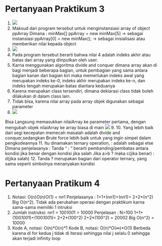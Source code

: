 # Pertanyaan Praktikum 3

1. <img src ='Belajar1.JPG'>
2. Maksud dari program tersebut untuk menginstansiasi array of object ppArray
Dimana :
minMax[] ppArray = new minMax[5] -> sebagai instansiasi
ppArray[0] = new minMax(); -> sebagai inisialisasi atau memberikan nilai kepada object 
3. <img src = 'Belajar2.JPG'>
4. Pada program tersebut berarti bahwa nilai 4 adalah indeks akhir atau batas dari array
yang diinputkan oleh user.
5. Karna menggunakan algoritma divide and conquer dimana array akan di bagi menjadi
beberapa bagian, untuk pembagian yang sama antara bagian kanan dan bagian kiri
maka memerlukan indeks awal yang merupakan indeks ke-0, indeks akhir merupakan
indeks ke-n, dan indeks tengah merupakan batas diantara keduanya 
6. Karena merupakan class tersendiri, dimana deklarasi class tidak boleh dilakukan di dalam
class lain.
7. Tidak bisa, karena nilai array pada array objek digunakan sebagai parameter 
8. <img src = 'Belajar3.JPG'>
Bisa Langsung memasukkan nilaiArray ke parameter pertama, dengan mengubah objek
nilaiArray ke array biasa di main
<img src = 'Belajar4.JPG'>
9. 
10. Yang lebih baik dari segi kecepatan memecah masalah adalah divide and
conquer,sedangkan Brute force lebih baik untuk yang ingin simpel dalam
pengkodeannya
11.  Itu dinamakan ternary operation, : adalah sebagai else
Dimana penjelasanya :
Tanda “ : “ berarti pembanding/pembatas antara kondisi jika benar dengan kondisi
jika salah
Jika a>b ? maka c(jika benar) : d(jika salah)
12. Tanda ? merupakan bagian dari operator ternary, yang sama seperti simbolnya
menanyakan kondisi 

# Pertanyaan Pratikum 4
1. Notasi: O(n)*O(n)*O(1) = n*n*1
Penjelasanya : 1+1+(n*n*1)+(n*n*1)= 2+2*(n^2)
Big O(n^2). Tidak ada perubahan operasi dengan praktikum karna sama-sama
memiliki 1 intruksi
2. Jumlah instruksi: n*n*1 = 100*100*1 = 10000
Penjelasan :
N=100
1+1+(100*100*1)+(100*100*1)= 2+2*(100^2)
2+2*(100^2) = 20002
Big O(n^2) = 10000
3. Kode A, notasi: O(n)*O(n)*1
Kode B, notasi: O(n)*O(∞)*O(1)
Berbeda karena di for kedua j tidak di iterasi sehingga nilai j selalu 0 sehingga akan
terjadi infinity loop
